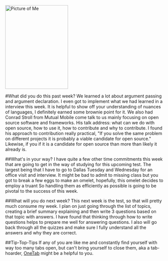 <d1>
  <img src="http://i1273.photobucket.com/albums/y419/WesleyDraper/IMG_0212_zpstpkb40fv.jpg" alt="Picture of Me" style="width:200px;height:267px;">
</d1>


#What did you do this past week?
We learned a lot about argument passing and argument declaration. I even got to implement what we had learned in a interview this week. It is helpful to show off your understanding of nuances of languages, I definitely earned some brownie point for it. We also had Conrad Stroll from Mutual Mobile come talk to us mainly focusing on open source software and frameworks. His talk address: what can we do with open source, how to use it,  how to contribute and why to contribute. I found his approach to contribution really practical, "If you solve the same problem on different projects it is probably a viable candidate for open source." Likewise, if you if it is a candidate for open source than more than likely it already is. 

##What's in your way?
I have quite a few other time commitments this week that are going to get in the way of studying for this upcoming test. The largest being that I have to go to Dallas Tuesday and Wednesday for an office visit and interview. It might be bad to admit to missing class but you got to break a few eggs to make an omelet, hopefully, this omelet decides to employ a truant So handling them as efficiently as possible is going to be pivotal to the success of this week.

##What will you do next week?
This next week is the test, so that will pretty much consume my week. I plan on just going through the list of topics, creating a brief summary explaining and then write 3 questions based on that topic with answers. I have found that thinking through how to write questions helps to prepare me well for answering questions. I also will go back through all the quizzes and make sure I fully understand all the answers and why they are correct.

##Tip-Top-Tips 
If any of you are like me and constantly find yourself with way too many tabs open, but can't bring yourself to close them, aka a tab-hoarder, [OneTab](https://www.one-tab.com/) might be a helpful to you.


